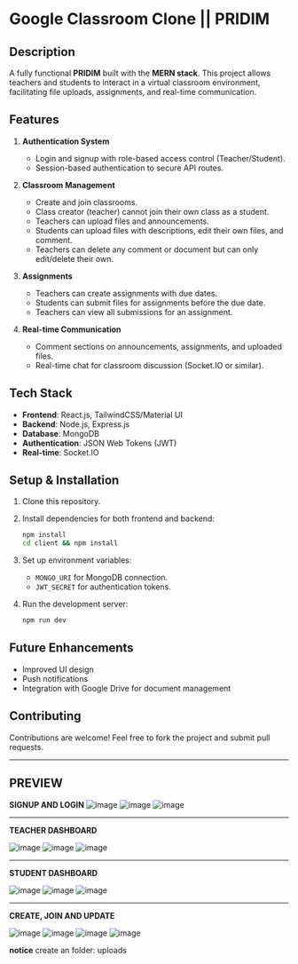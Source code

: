 
# **Google Classroom Clone || PRIDIM**

## **Description**
A fully functional **PRIDIM** built with the **MERN stack**. This project allows teachers and students to interact in a virtual classroom environment, facilitating file uploads, assignments, and real-time communication.

## **Features**
1. **Authentication System**  
   - Login and signup with role-based access control (Teacher/Student).
   - Session-based authentication to secure API routes.

2. **Classroom Management**  
   - Create and join classrooms.
   - Class creator (teacher) cannot join their own class as a student.
   - Teachers can upload files and announcements.
   - Students can upload files with descriptions, edit their own files, and comment.
   - Teachers can delete any comment or document but can only edit/delete their own.

3. **Assignments**  
   - Teachers can create assignments with due dates.
   - Students can submit files for assignments before the due date.
   - Teachers can view all submissions for an assignment.

4. **Real-time Communication**  
   - Comment sections on announcements, assignments, and uploaded files.
   - Real-time chat for classroom discussion (Socket.IO or similar).

## **Tech Stack**
- **Frontend**: React.js, TailwindCSS/Material UI
- **Backend**: Node.js, Express.js
- **Database**: MongoDB
- **Authentication**: JSON Web Tokens (JWT)
- **Real-time**: Socket.IO

## **Setup & Installation**
1. Clone this repository.
2. Install dependencies for both frontend and backend:
   ```bash
   npm install
   cd client && npm install
   ```
3. Set up environment variables:
   - `MONGO_URI` for MongoDB connection.
   - `JWT_SECRET` for authentication tokens.

4. Run the development server:
   ```bash
   npm run dev
   ```

## **Future Enhancements**
- Improved UI design
- Push notifications
- Integration with Google Drive for document management

## **Contributing**
Contributions are welcome! Feel free to fork the project and submit pull requests.

---

## **PREVIEW**


**SIGNUP AND LOGIN**
![image](https://github.com/user-attachments/assets/22e30df8-8cef-48a3-9320-584df15ea88e)
![image](https://github.com/user-attachments/assets/1c88abeb-29f6-4093-92c2-09891c799c2e)
![image](https://github.com/user-attachments/assets/912ccbf5-2349-468a-b0be-6cf7c304bd66)

---

**TEACHER DASHBOARD** 


![image](https://github.com/user-attachments/assets/c744c921-92dd-4497-8bbd-da1b82d83996)
![image](https://github.com/user-attachments/assets/1d5a66ed-b1cf-489d-91f3-ac1a0d0d094a)
![image](https://github.com/user-attachments/assets/98352687-ad78-45f1-a684-58a282df2665)

---
 
**STUDENT DASHBOARD**


![image](https://github.com/user-attachments/assets/37848f48-b983-4cbb-9e75-2afb875a5ade)
![image](https://github.com/user-attachments/assets/7754eac0-6119-40b7-80c4-c3be77a9b9db)
![image](https://github.com/user-attachments/assets/9be32ad0-849e-40b1-b401-cc8ead7f0db7)

---

**CREATE, JOIN AND UPDATE**


![image](https://github.com/user-attachments/assets/96d09f61-89d4-4afc-b574-84bcbf911495)
![image](https://github.com/user-attachments/assets/91193c8b-c6c6-4656-8b38-798c53f46798)
![image](https://github.com/user-attachments/assets/ce879bdb-e84b-4e5d-ac97-df28ff06d07f)
![image](https://github.com/user-attachments/assets/499046f0-0a18-4073-9ced-23a01ac2ce0e)

**notice** 
create an folder: uploads








